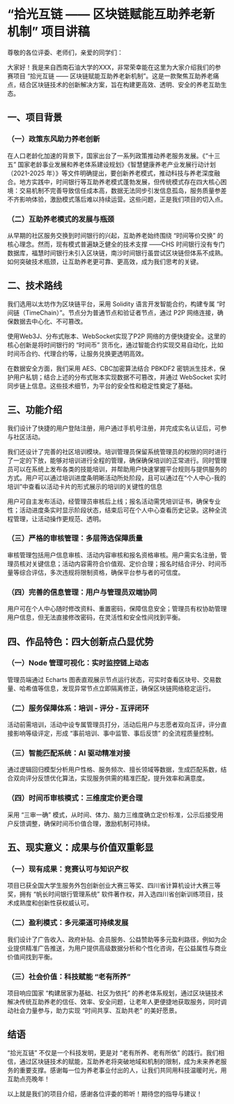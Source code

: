 # “拾光互链 —— 区块链赋能互助养老新机制” 项目讲稿

尊敬的各位评委、老师们，亲爱的同学们：


大家好！我是来自西南石油大学的XXX，非常荣幸能在这里为大家介绍我们的参赛项目 “拾光互链 —— 区块链赋能互助养老新机制”。这是一款聚焦互助养老痛点，结合区块链技术的创新解决方案，旨在构建更高效、透明、安全的养老互助生态。

## 一、项目背景

### （一）政策东风助力养老创新

在人口老龄化加速的背景下，国家出台了一系列政策推动养老服务发展。《“十三五” 国家老龄事业发展和养老体系建设规划》《智慧健康养老产业发展行动计划（2021-2025 年）》等文件明确提出，要创新养老模式，推动科技与养老深度融合。地方实践中，时间银行等互助养老模式蓬勃发展，但传统模式存在四大核心困境：交易机制不完善导致信任成本高，数据无法同步引发信息孤岛，服务质量参差不齐影响体验，激励模式落后难以持续运营。这些问题，正是我们项目的切入点。

### （二）互助养老模式的发展与瓶颈

从早期的社区服务交换到时间银行的兴起，互助养老始终围绕 “时间等价交换” 的核心理念。然而，现有模式普遍缺乏健全的技术支撑 ——CHS 时间银行没有专门数据库，福慧时间银行未引入区块链，南沙时间银行虽尝试区块链但体系不成熟。如何突破技术瓶颈，让互助养老更可靠、更高效，成为我们思考的关键。

## 二、技术路线


我们选用以太坊作为区块链平台，采用 Solidity 语言开发智能合约，构建专属 “时间链（TimeChain）”。节点分为普通节点和验证者节点，通过 P2P 网络连接，确保数据去中心化、不可篡改。

使用Web3J、分布式账本、WebSocket实现了P2P 网络的方便快捷安全。这里的核心创新是将时间银行的 “时间币” 货币化，通过智能合约实现交易自动化，比如时间币合约、代理合约等，让服务兑换更透明高效。


在数据安全方面，我们采用 AES、CBC加密算法结合 PBKDF2 密钥派生技术，保护用户私钥；结合上述的分布式账本实现数据不可篡改，并通过 WebSocket 实时同步链上信息。这些技术细节，为平台的安全性和稳定性奠定了基础。

## 三、功能介绍

我们设计了快捷的用户登陆注册，用户通过手机号注册，并完成实名认证后，可参与社区活动。

我们还设计了完善的社区培训模块。培训管理员保留系统管理员的权限的同时进行了一定的下放，能够对培训进行全程的管理，确保确保培训的正常进行。同时管理员可以在系统上发布各类的技能培训，并帮助用户快速掌握平台规则与提供服务的方式。用户可以通过培训进度条明晰活动所处阶段，且可以通过在“个人中心-我的培训”中查看以活动卡片的形式展示的培训的关键性的信息

用户可自主发布活动，经管理员审核后上线；报名活动需凭培训证书，确保专业性；活动进度条实时显示阶段状态，结束后可在个人中心查看历史记录。这种全流程管理，让活动操作更规范、透明。

### （三）严格的审核管理：多层筛选保障质量

审核管理包括用户信息审核、活动内容审核和报名资格审核。用户需实名注册，管理员核对关键信息；活动内容需符合价值观、定价合理；报名时结合评分、时间币量等综合评估，多次违规将限制资格，确保平台参与者的可信度。

### （四）完善的信息管理：用户与管理员双端协同

用户可在个人中心随时修改资料、重置密码，保障信息安全；管理员有权协助管理用户信息，但无法直接修改密码，在灵活性和安全性间找到平衡。

## 四、作品特色：四大创新点凸显优势

### （一）Node 管理可视化：实时监控链上动态

管理员端通过 Echarts 图表直观展示节点运行状态，可实时查看区块号、交易数量、哈希值等信息，发现异常节点立即隔离修正，确保区块链网络稳定运行。

### （二）服务保障体系：培训 - 评分 - 互评闭环

活动前需培训，活动中设专属管理员打分，活动后用户与志愿者双向互评，评分直接影响等级评定，形成 “事前培训、事中监管、事后反馈” 的全流程质量控制。

### （三）智能匹配系统：AI 驱动精准对接

通过逻辑回归模型分析用户性格、服务频次、擅长领域等数据，生成匹配系数，结合双向评分反馈优化算法，实现服务供需的精准匹配，提升效率和满意度。

### （四）时间币审核模式：三维度定价更合理

采用 “三审一确” 模式，从时间、体力、脑力三维度确立定价标准，公示后接受用户反馈调整，确保时间币价值合理，激励机制可持续。

## 五、现实意义：成果与价值双重彰显

### （一）现有成果：竞赛认可与知识产权

项目已获全国大学生服务外包创新创业大赛三等奖、四川省计算机设计大赛三等奖，拥有 “帆长时间银行管理系统” 软件著作权，并入选四川省创新训练项目，技术成熟度和创新性获权威认可。

### （二）盈利模式：多元渠道可持续发展

我们设计了广告收入、政府补贴、会员服务、公益赞助等多元盈利路径，例如为企业提供精准广告推送，为用户提供高级数据分析和个性化咨询，在公益属性与商业价值间找到平衡。

### （三）社会价值：科技赋能 “老有所养”

项目响应国家 “构建居家为基础、社区为依托” 的养老体系规划，通过区块链技术解决传统互助养老的信任、效率、安全问题，让老年人更便捷地获取服务，同时调动社会力量参与，助力实现 “时间共享、互助共老” 的美好愿景。

## 结语

“拾光互链” 不仅是一个科技发明，更是对 “老有所养、老有所依” 的践行。我们相信，通过区块链技术的赋能，互助养老将突破地域和机制的限制，成为未来养老服务的重要支撑。感谢每一位为养老事业付出的人，让我们共同用科技温暖时光，用互助点亮晚年！

  

以上就是我们的项目介绍，感谢各位评委的聆听！期待您的指导与建议！
